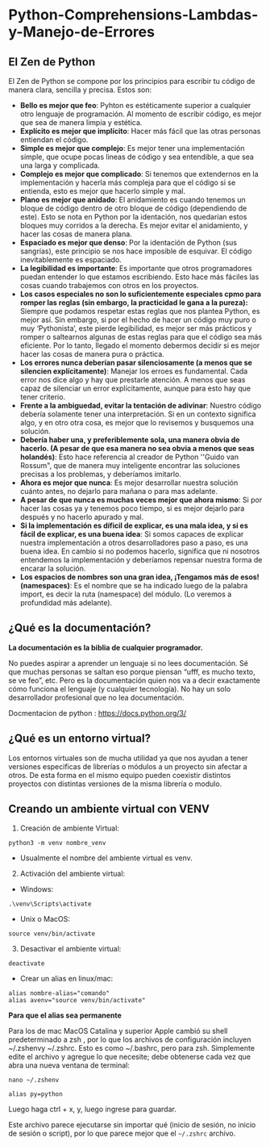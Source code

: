 # Python-Comprehensions-Lambdas-y-Manejo-de-Errores

## El Zen de Python

El Zen de Python se compone por los principios para escribir tu código de manera clara, sencilla y precisa. Estos son:

- **Bello es mejor que feo**:
  Pyhton es estéticamente superior a cualquier otro lenguaje de programación. Al momento de escribir código, es mejor que sea de manera limpia y estética.
- **Explícito es mejor que implícito**:
  Hacer más fácil que las otras personas entiendan el código.
- **Simple es mejor que complejo**:
  Es mejor tener una implementación simple, que ocupe pocas lineas de código y sea entendible, a que sea una larga y complicada.
- **Complejo es mejor que complicado**:
  Si tenemos que extendernos en la implementación y hacerla más compleja para que el código si se entienda, esto es mejor que hacerlo simple y mal.
- **Plano es mejor que anidado**:
  El anidamiento es cuando tenemos un bloque de código dentro de otro bloque de código (dependiendo de este). Esto se nota en Python por la identación, nos quedarían estos bloques muy corridos a la derecha.
  Es mejor evitar el anidamiento, y hacer las cosas de manera plana.
- **Espaciado es mejor que denso**:
  Por la identación de Python (sus sangrías), este principio se nos hace imposible de esquivar. El código inevitablemente es espaciado.
- **La legibilidad es importante**:
  Es importante que otros programadores puedan entender lo que estamos escribiendo. Esto hace más fáciles las cosas cuando trabajemos con otros en los proyectos.
- **Los casos especiales no son lo suficientemente especiales cpmo para romper las reglas (sin embargo, la practicidad le gana a la pureza):**
  Siempre que podamos respetar estas reglas que nos plantea Python, es mejor así. Sin embargo, si por el hecho de hacer un código muy puro o muy ‘Pythonista’, este pierde legibilidad, es mejor ser más prácticos y romper o saltearnos algunas de estas reglas para que el código sea más eficiente. Por lo tanto, llegado el momento debermos decidir si es mejor hacer las cosas de manera pura o práctica.
- **Los errores nunca deberían pasar silenciosamente (a menos que se silencien explícitamente)**:
  Manejar los erroes es fundamental. Cada error nos dice algo y hay que prestarle atención. A menos que seas capaz de silenciar un error explícitamente, aunque para esto hay que tener criterio.
- **Frente a la ambiguedad, evitar la tentación de adivinar**:
  Nuestro código debería solamente tener una interpretación. Si en un contexto significa algo, y en otro otra cosa, es mejor que lo revisemos y busquemos una solución.
- **Debería haber una, y preferiblemente sola, una manera obvia de hacerlo. (A pesar de que esa manera no sea obvia a menos que seas holandés)**:
  Esto hace referencia al creador de Python ''Guido van Rossum", que de manera muy inteligente encontrar las soluciones precisas a los problemas, y deberíamos imitarlo.
- **Ahora es mejor que nunca**:
  Es mejor desarrollar nuestra solución cuánto antes, no dejarlo para mañana o para mas adelante.
- **A pesar de que nunca es muchas veces mejor que ahora mismo**:
  Si por hacer las cosas ya y tenemos poco tiempo, si es mejor dejarlo para después y no hacerlo apurado y mal.
- **Si la implementación es díficil de explicar, es una mala idea, y si es fácil de explicar, es una buena idea**:
  Si somos capaces de explicar nuestra implementación a otros desarrolladores paso a paso, es una buena idea. En cambio si no podemos hacerlo, significa que ni nosotros entendemos la implementación y deberíamos repensar nuestra forma de encarar la solución.
- **Los espacios de nombres son una gran idea, ¡Tengamos más de esos! (namespaces)**:
  Es el nombre que se ha indicado luego de la palabra import, es decir la ruta (namespace) del módulo. (Lo veremos a profundidad más adelante).

## ¿Qué es la documentación?

**La documentación es la biblia de cualquier programador.**

No puedes aspirar a aprender un lenguaje si no lees documentación. Sé que muchas personas se saltan eso porque piensan “ufff, es mucho texto, se ve feo”, etc. Pero es la documentación quien nos va a decir exactamente cómo funciona el lenguaje (y cualquier tecnología). No hay un solo desarrollador profesional que no lea documentación.

Docmentacion de python : https://docs.python.org/3/

## ¿Qué es un entorno virtual?

Los entornos virtuales son de mucha utilidad ya que nos ayudan a tener versiones especificas de librerías o módulos a un proyecto sin afectar a otros. De esta forma en el mismo equipo pueden coexistir distintos proyectos con distintas versiones de la misma librería o modulo.

## Creando un ambiente virtual con VENV

1. Creación de ambiente Virtual:

```
python3 -m venv nombre_venv

```

- Usualmente el nombre del ambiente virtual es venv.

2. Activación del ambiente virtual:

- Windows:

```
.\venv\Scripts\activate
```

- Unix o MacOS:

```
source venv/bin/activate
```

3. Desactivar el ambiente virtual:

```
deactivate
```

- Crear un alias en linux/mac:

```
alias nombre-alias="comando"
alias avenv="source venv/bin/activate"
```

**Para que el alias sea permanente**

Para los de mac
MacOS Catalina y superior
Apple cambió su shell predeterminado a zsh , por lo que los archivos de configuración incluyen ~/.zshenvy ~/.zshrc. Esto es como ~/.bashrc, pero para zsh. Simplemente edite el archivo y agregue lo que necesite; debe obtenerse cada vez que abra una nueva ventana de terminal:

```
nano ~/.zshenv
```

```
alias py=python
```
Luego haga ctrl + x, y, luego ingrese para guardar.

Este archivo parece ejecutarse sin importar qué (inicio de sesión, no inicio de sesión o script), por lo que parece mejor que el `~/.zshrc` archivo.

